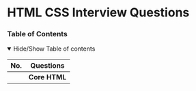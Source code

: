 # HTML CSS Interview Questions

### Table of Contents

<details open>
  <summary> Hide/Show Table of contents</summary>

  | No. | Questions
  | --- | -------------------------------------------------------------------------------------------------------------------------------------------------------------------------------------------------------------------------------- |
|     | **Core HTML** |

</details>
